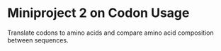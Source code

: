 # Miniproject 2 on Codon Usage

Translate codons to amino acids and compare amino acid composition between sequences.